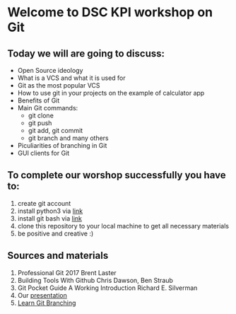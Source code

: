 # Welcome to DSC KPI workshop on Git
## Today we will are going to discuss:
- Open Source ideology
- What is a VCS and what it is used for
- Git as the most popular VCS
- How to use git in your projects on the example of calculator app
- Benefits of Git
- Main Git commands:
  - git clone
  - git push
  - git add, git commit
  - git branch and many others
- Piculiarities of branching in Git
- GUI clients for Git

## To complete our worshop successfully you have to:
1. create git account
2. install python3 via [link](https://www.python.org/downloads/)
3. install git bash via [link](https://git-scm.com/downloads)
4. clone this repository to your local machine to get all necessary materials
5. be positive and creative :)

## Sources and materials
1. Professional Git 2017 Brent Laster
2. Building Tools With Github Chris Dawson, Ben Straub
3. Git Pocket Guide A Working Introduction Richard E. Silverman
4. Our [presentation](https://drive.google.com/file/d/1Ldtg7QNTr74OvCWxN4D-vwYOl9C6nkV1/view?usp=sharing)
5. [Learn Git Branching](https://learngitbranching.js.org/?locale=ru_RU)

